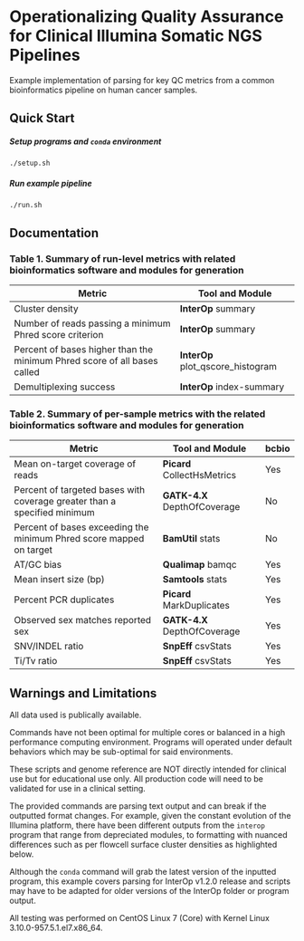 # Operationalizing Quality Assurance for Clinical Illumina Somatic NGS Pipelines

Example implementation of parsing for key QC metrics from a common 
bioinformatics pipeline on human cancer samples.

## Quick Start
##### Setup programs and `conda` environment
```./setup.sh```
##### Run example pipeline 
```./run.sh```

## Documentation
  
### Table 1. Summary of run-level metrics with related bioinformatics software and modules for generation

|Metric|Tool and Module|
|---|---|
|Cluster density|**InterOp** summary|
|Number of reads passing a minimum Phred score criterion|**InterOp** summary|
|Percent of bases higher than the minimum Phred score of all bases called|**InterOp** plot_qscore_histogram|
|Demultiplexing success|**InterOp** index-summary|

### Table 2. Summary of per-sample metrics with the related bioinformatics software and modules for generation

|Metric|Tool and Module|bcbio|
|---|---|---|
|Mean on-target coverage of reads|**Picard** CollectHsMetrics|Yes|
|Percent of targeted bases with coverage greater than a specified minimum|**GATK-4.X** DepthOfCoverage|No|
|Percent of bases exceeding the minimum Phred score mapped on target|**BamUtil** stats|No|
|AT/GC bias|**Qualimap** bamqc|Yes|
|Mean insert size (bp)|**Samtools** stats|Yes|
|Percent PCR duplicates|**Picard** MarkDuplicates|Yes|
|Observed sex matches reported sex|**GATK-4.X** DepthOfCoverage|Yes|
|SNV/INDEL ratio|**SnpEff** csvStats|Yes|
|Ti/Tv ratio|**SnpEff** csvStats|Yes|

## Warnings and Limitations
All data used is publically available.

Commands have not been optimal for multiple cores or balanced in a high 
performance computing environment. Programs will operated under default 
behaviors which may be sub-optimal for said environments. 

These scripts and genome reference are NOT directly intended for clinical 
use but for educational use only. All production code will need to be 
validated for use in a clinical setting. 

The provided commands are parsing text output and can break if the outputted 
format changes. For example, given the constant evolution of the Illumina 
platform, there have been different outputs from the `interop` program that 
range from depreciated modules, to formatting with nuanced differences such 
as per flowcell surface cluster densities as highlighted below.

Although the `conda` command will grab the latest version of the inputted 
program, this example covers parsing for InterOp v1.2.0 release and scripts 
may have to be adapted for older versions of the InterOp folder or program 
output.

All testing was performed on CentOS Linux 7 (Core) with Kernel Linux 
3.10.0-957.5.1.el7.x86_64.
